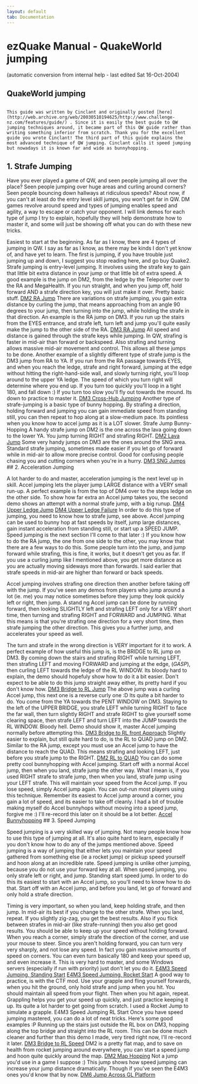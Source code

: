 ```yaml
---
layout: default
tab: Documentation
---
```


# ezQuake Manual - QuakeWorld jumping
(automatic conversion from internal help - last edited Sat 16-Oct-2004)

## QuakeWorld jumping


```

This guide was written by Cinclant and originally posted [here](http://web.archive.org/web/20030510194625/http://www.challenge-nz.com/features/guide/) . Since it is easily the best guide to QW jumping techniques around, it became part of this QW guide rather than writing something inferior from scratch. Thank you for the excellent guide you wrote Cinclant! The third part of this guide explains the most advanced technique of QW jumping. Cinclant calls it speed jumping but nowadays it is known far and wide as bunnyhopping.
```

## 1. Strafe Jumping

Have you ever played a game of QW, and seen people jumping all over the place? Seen people jumping over huge areas and curling around corners? Seen people bouncing down hallways at ridiculous speeds? About now, if you can't at least do the entry level skill jumps, you won't get far in QW. DM games revolve around speed and types of jumping enables speed and agility, a way to escape or catch your opponent. I will link demos for each type of jump I try to explain, hopefully they will help demonstrate how to master it, and some will just be showing off what you can do with these new tricks.

Easiest to start at the beginning. As far as I know, there are 4 types of jumping in QW. I say as far as I know, as there may be kinds I don't yet know of, and have yet to learn. The first is jumping, if you have trouble just jumping up and down, I suggest you stop reading here, and go buy Quake2. Strafe jumping is entry-level jumping. It involves using the strafe key to gain that little bit extra distance in your jump or that little bit of extra speed. A good example is the jump on DM2, from the ledge by the Teleporter over to the RA and MegaHealth. If you run straight, and when you jump off, hold forward AND a strafe direction key, you will just make it over. Pretty basic stuff.
 [DM2 RA Jump](demos/strafe-1.mvd) 
There are variations on strafe jumping, you gain extra distance by curling the jump, that means approaching from an angle 90 degrees to your jump, then turning into the jump, while holding the strafe in that direction. An example is the RA jump on DM3. If you run up the stairs from the EYES entrance, and strafe left, turn left and jump you'll quite easily make the jump to the other side of the RA.
 [DM3 RA Jump](demos/strafe-2.mvd) 
All speed and distance is gained through the strafe keys while jumping. In QW, strafing is faster in mid-air than forward or backspeed. Also strafing and turning allows massive mid-air movement and control. This allows all these jumps to be done. Another example of a slightly different type of strafe jump is the DM3 jump from RA to YA. If you run from the RA passage towards EYES, and when you reach the ledge, strafe and right forward, jumping at the edge without hitting the right-hand-side wall, and slowly turning right, you'll loop around to the upper YA ledge. The speed of which you turn right will determine where you end up. If you turn too quickly you'll loop in a tight 180, and fall down :) If you turn too slow you'll fly out towards the mound. Its down to practice to master it.
 [DM3 Cross-Hub Jumping](demos/strafe-3.mvd) 
Another type of strafe-jumping is a basic type of bunny hopping. By strafing a direction, holding forward and jumping you can gain immediate speed from standing still, you can then repeat to hop along at a slow-medium pace. Its pointless when you know how to accel jump as it is a LOT slower. Strafe Jump Bunny-Hopping A handy strafe jump on DM2 is the one across the lava going down to the lower YA. You jump turning RIGHT and strafing RIGHT.
 [DM2 Lava Jump](demos/strafe-4.mvd) 
Some very handy jumps on DM3 are the ones around the SNG area. Standard strafe jumping, sometimes made easier if you let go of forward while in mid-air to allow more precise control. Good for confusing people chasing you and cutting corners when you're in a hurry.
 [DM3 SNG Jumps](demos/strafe-4.mvd) ## 2. Acceleration Jumping

A lot harder to do and master, acceleration jumping is the next level up in skill. Accel jumping lets the player jump LARGE distance with a VERY small run-up. A perfect example is from the top of DM4 over to the steps ledge on the other side. To show how far extra an Accel jump takes you, the second demo shows an attempt with a normal strafe jump, with a big runup.
 [DM4 Upper Ledge Jump](demos/accel-1.mvd)  [DM4 Upper Ledge Failure](demos/accel-2.mvd) 
In order to do this type of jumping, you need to know how to strafe jump, see above. Accel jumping can be used to bunny hop at fast speeds by itself, jump large distances, gain instant acceleration from standing still, or start up a SPEED JUMP. Speed jumping is the next section I'll come to that later :) If you know how to do the RA jump, the one from one side to the other, you may know that there are a few ways to do this. Some people turn into the jump, and jump forward while strafing, this is fine, it works, but it doesn't get you as far. If you use a curling jump like I mentioned above, you get more distance as you are actually moving sideways more than forwards. I said earlier that strafe speeds in mid-air are higher than forward or back speeds.

Accel jumping involves strafing one direction then another before taking off with the jump. If you've seen any demos from players who jump around a lot (ie. me) you may notice sometimes before they jump they look quickly left or right, then jump. A stand ng Accel jump can be done by running forward, then looking SLIGHTLY left and strafing LEFT only for a VERY short time, then turning and strafing RIGHT and FORWARD and JUMPING. What this means is that you're strafing one direction for a very short time, then strafe jumping the other direction. This gives you a further jump, and accelerates your speed as well.

The turn and strafe in the wrong direction is VERY important for it to work. A perfect example of how useful this jump is, is the BRIDGE to RL jump on DM3. By coming down the stairs and strafing RIGHT while turning LEFT, then strafing LEFT and moving FORWARD and jumping at the edge, (*GASP*), then curling LEFT towards the ledge of the RL WINDOW. Its bloody hard to explain, the demo should hopefuly show how to do it a bit easier. Don't expect to be able to do this jump straight away either, its pretty hard if you don't know how.
 [DM3 Bridge to RL Jump](demos/accel-3.mvd) 
The above jump was a curling Accel jump, this next one is a reverse curly one :D Its quite a bit harder to do. You come from the YA towards the PENT WINDOW on DM3. Staying to the left of the UPPER BRIDGE, you strafe LEFT while turning RIGHT to face the far wall, then turn slightly RIGHT and strafe RIGHT to give yourself some clearing space, then strafe LEFT and turn LEFT into the JUMP towards the RL WINDOW. Bloody hell. Demo should show it, master Accel jumping normally before attempting this.
 [DM3 Bridge to RL front Approach](demos/accel-4.mvd) 
Slightly easier to explain, but still quite hard to do, is the RL to QUAD jump on DM2. Similar to the RA jump, except you must use an Accel jump to have the distance to reach the QUAD. This means strafing and looking LEFT, just before you strafe jump to the RIGHT.
 [DM2 RL to QUAD](demos/accel-5.mvd) 
You can do some pretty cool bunnyhopping with Accel jumping. Start off with a normal Accel jump, then when you land, strafe jump the other way. What I mean is, if you used RIGHT strafe to strafe jump, then when you land, strafe jump using your LEFT strafe. This will maintain your speed from the Accel jump. If you lose speed, simply Accel jump again. You can out-run most players using this technique. Remember its easiest to Accel jump around a corner, you gain a lot of speed, and its easier to take off cleanly. I had a bit of trouble making myself do Accel bunnyhops without moving into a speed jump, forgive me :) I'll re-record this later on it should be a lot better.
 [Accel Bunnyhopping](demos/accel-6.mvd) ## 3. Speed Jumping

Speed jumping is a very skilled way of jumping. Not many people know how to use this type of jumping at all. It's also quite hard to learn, especially if you don't know how to do any of the jumps mentioned above. Speed jumping is a way of jumping that either lets you maintain your speed gathered from something else (ie a rocket jump) or pickup speed yourself and hoon along at an incredible rate. Speed jumping is unlike other jumping, because you do not use your forward key at all. When speed jumping, you only strafe left or right, and jump. Standing start speed jump. In order to do this its easiest to start with an Accel jump, so you'll need to know how to do that. Start off with an Accel jump, and before you land, let go of forward and only hold a strafe direction.

Timing is very important, so when you land, keep holding strafe, and then jump. In mid-air its best if you change to the other strafe. When you land, repeat. If you slightly zig-zag, you get the best results. Also if you flick between strafes in mid-air (like strafe-running) then you also get good results. You should be able to keep up your speed without holding forward. When you reach a corner, simply strafe the direction of the corner, and use your mouse to steer. Since you aren't holding forward, you can turn very very sharply, and not lose any speed. In fact you gain massive amounts of speed on corners. You can even turn basically 180 and keep your speed up, and even increase it. This is very hard to master, and some Windows servers (especially if run with priority) just don't let you do it.
 [E4M3 Speed Jumping, Standing Start](demos/speed-1.mvd)  [E4M3 Speed Jumping, Rocket Start](demos/speed-2.mvd) 
A good way to practice, is with the CTF mod. Use your grapple and fling yourself forwards, when you hit the ground, only hold strafe and jump when you hit. You should maintain all speed from your flight. Then when you hit again, repeat. Grappling helps you get your speed up quickly, and just practice keeping it up. Its quite a lot harder to get going from scratch. I used a Rocket Jump to simulate a grapple. E4M3 Speed Jumping RL Start Once you have speed jumping mastered, you can do a lot of neat tricks. Here's some good examples :P Running up the stairs just outside the RL box on DM3, hopping along the top bridge and straight into the RL room. This can be done much cleaner and further than this demo I made, very tired right now, I'll re-record it later.
 [DM3 Bridge to RL Speed](demos/speed-3.mvd) 
DM2 is a pretty flat map, and to save on health from rocket jumping around everywhere, you can start a speed jump and hoon quite quickly around the map.
 [DM2 Map Hopping](demos/speed-4.mvd) 
Not a jump you'd use in a game I suppose :) This jump shows how speed jumping can increase your jump distance dramatically. Though if you've seen the E4M3 ones you'd know that by now.
 [DM6 Jump Across GL Platform](demos/speed-5.mvd) 
